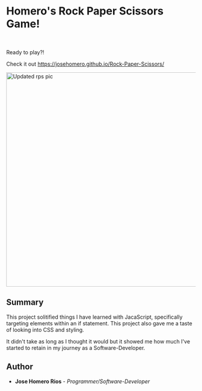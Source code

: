 # Homero's Rock Paper Scissors Game!

<br>

Ready to play?!

Check it out https://josehomero.github.io/Rock-Paper-Scissors/

<img width="569" alt="Updated rps pic" src="https://user-images.githubusercontent.com/58618050/81609532-ed0d5580-938c-11ea-883e-7d1c6d184e1a.PNG">

## Summary

This project solitified things I have learned with JacaScript, specifically targeting elements within an if statement. This project also gave me a taste of looking into CSS and styling.

It didn't take as long as I thought it would but it showed me how much I've started to retain in my journey as a Software-Developer.

## Author

* **Jose Homero Rios** - *Programmer/Software-Developer*
